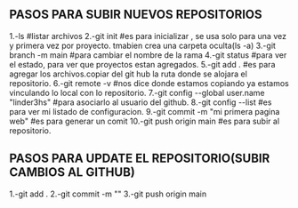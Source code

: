 ## PASOS PARA SUBIR NUEVOS REPOSITORIOS
1.-ls #listar archivos
2.-git init #es para inicializar , se usa solo para una vez y primera vez por proyecto. tmabien crea una carpeta oculta(ls -a)
3.-git branch -m main #para cambiar el nombre de la rama
4.-git status  #para ver el estado, para ver que proyectos estan agregados.
5.-git add . #es para agregar los archivos.copiar del git hub la ruta donde se alojara el repositorio.
6.-git remote -v #nos dice donde estamos copiando ya estamos vinculando lo local con lo repositorio.
7.-git config --global user.name "linder3hs"   #para asociarlo al usuario del github.
8.-git config --list #es para ver mi listado de configuracion.
9.-git commit -m "mi primera pagina web"  #es para generar un comit
10.-git push origin main #es para subir al repositorio.

## PASOS PARA UPDATE EL REPOSITORIO(SUBIR CAMBIOS AL GITHUB)
1.-git add .
2.-git commit -m ""
3.-git push origin main